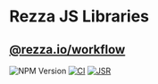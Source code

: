 # Rezza JS Libraries

## [@rezza.io/workflow](/packages/workflow)
![NPM Version](https://img.shields.io/npm/v/%40rezza.io%2Fworkflow) [![CI](https://github.com/rezza-io/rezza-js/actions/workflows/ci.yml/badge.svg)](https://github.com/rezza-io/rezza-js/actions/workflows/ci.yml) [![JSR](https://jsr.io/badges/@rezza/workflow)](https://jsr.io/@rezza/workflow)
